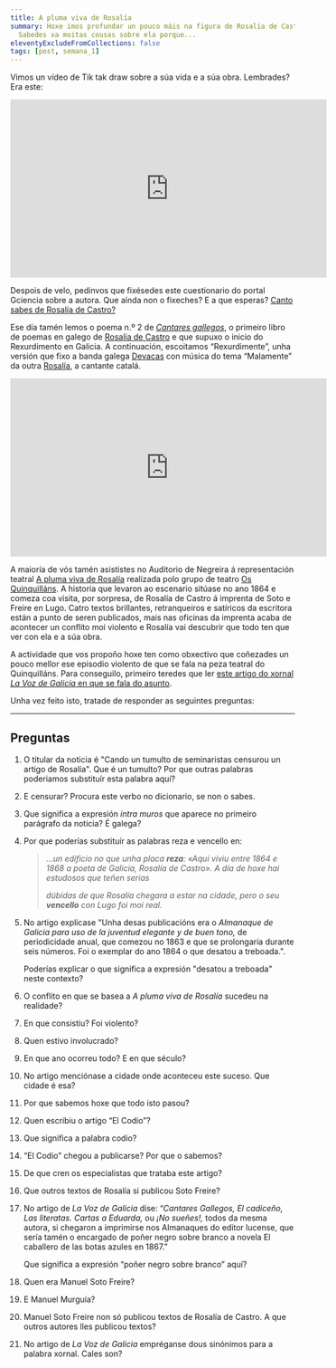 ```yaml
---
title: A pluma viva de Rosalía
summary: Hoxe imos profundar un pouco máis na figura de Rosalía de Castro.
  Sabedes xa moitas cousas sobre ela porque...
eleventyExcludeFromCollections: false
tags: [post, semana_1]
---
```

Vimos un vídeo de Tik tak draw sobre a súa vida e a súa obra. Lembrades? Era este:

<iframe width="560" height="315" src="https://www.youtube.com/embed/Uib7oh1Sdog" frameborder="0" allow="accelerometer; autoplay; encrypted-media; gyroscope; picture-in-picture" allowfullscreen></iframe>

Despois de velo, pedinvos que fixésedes este cuestionario do portal Gciencia sobre a autora. Que aínda non o fixeches? E a que esperas?  [Canto sabes de Rosalía de Castro?](https://www.gciencia.com/historias-gc/canto-sabes-de-rosalia-de-castro/)

Ese día tamén lemos o poema n.º 2 de *[Cantares gallegos](http://bvg.udc.es/indice_paxinas.jsp?id_obra=CaGa++++1&id_edicion=CaGa++++1002&cabecera=%3Ca+href%3D%22ficha_obra.jsp%3Fid%3DCaGa%2B%2B%2B%2B1%26alias%3DRosal%25EDa%2Bde%2BCastro%22+class%3D%22nombreObraPaxina%22%3ECantares+Gallegos%3C%2Fa%3E&alias=Rosal%EDa+de+Castro&formato=texto)*, o primeiro libro de poemas en galego de [Rosalía de Castro](https://academia.gal/figuras-homenaxeadas/-/journal_content/56_INSTANCE_8klA/10157/23374) e que supuxo o inicio do Rexurdimento en Galicia. A continuación, escoitamos “Rexurdimente”, unha versión que fixo a banda galega [Devacas](https://devacas.gal/) con música do tema “Malamente” da outra [Rosalía](https://www.rosalia.com/), a cantante catalá.

<iframe width="560" height="315" src="https://www.youtube.com/embed/qkJBWfiYPTI" frameborder="0" allow="accelerometer; autoplay; encrypted-media; gyroscope; picture-in-picture" allowfullscreen></iframe>

A maioría de vós tamén asististes no Auditorio de Negreira á representación teatral [A pluma viva de Rosalía](http://www.concellodenegreira.gal/index.php/es/noticias/noticia/1744-teatro-polo-dia-de-rosalia) realizada polo grupo de teatro [Os Quinquilláns](http://nova.quinquillans.com/). A historia que levaron ao escenario sitúase no ano 1864 e comeza coa visita, por sorpresa, de Rosalía de Castro á imprenta de Soto e Freire en Lugo. Catro textos brillantes, retranqueiros e satíricos da escritora están a punto de seren publicados, mais nas oficinas da imprenta acaba de acontecer un conflito moi violento e Rosalía vai descubrir que todo ten que ver con ela e a súa obra.

A actividade que vos propoño hoxe ten como obxectivo que coñezades un pouco mellor ese episodio violento de que se fala na peza teatral do Quinquilláns. Para conseguilo, primeiro teredes que ler [este artigo do xornal *La Voz de Galicia* en que se fala do asunto](https://www.lavozdegalicia.es/noticia/lugo/lugo/2019/02/24/span-langglcando-tumulto-seminaristas-censurou-artigo-rosaliaspan/0003_201902L24C5991.htm).

Unha vez feito isto, tratade de responder as seguintes preguntas:

- - -

## Preguntas

1. O titular da noticia é "Cando un tumulto de seminaristas censurou un artigo de Rosalía". Que é un tumulto? Por que outras palabras poderiamos substituír esta palabra aquí? 
2. E censurar? Procura este verbo no dicionario, se non o sabes.
3. Que significa a expresión *intra muros* que aparece no primeiro parágrafo da noticia? É galega? 
4. Por que poderías substituír as palabras reza e vencello en:

   > *...un edificio no que unha placa **reza**: «Aquí viviu entre 1864 e 1868 a poeta de Galicia, Rosalía de Castro». 	A día de hoxe hai estudosos que teñen serias* 
   >
   > *dúbidas de que Rosalía chegara a estar na cidade, pero o seu **vencello** con Lugo foi moi real.*
5. No artigo explícase "Unha desas publicacións era o *Almanaque de Galicia para uso de la juventud elegante y de buen tono,* de periodicidade anual, que comezou no 1863 e que se prolongaría durante seis números. Foi o exemplar do ano 1864 o que desatou a treboada.". 

   Poderías explicar o que significa a expresión "desatou a treboada" neste contexto? 
6. O conflito en que se basea a *A pluma viva de Rosalía* sucedeu na realidade? 
7. En que consistiu? Foi violento?
8. Quen estivo involucrado? 
9. En que ano ocorreu todo? E en que século?
10. No artigo menciónase a cidade onde aconteceu este suceso. Que cidade é esa? 
11. Por que sabemos hoxe que todo isto pasou? 
12. Quen escribiu o artigo “El Codio”?
13. Que significa a palabra codio? 
14. “El Codio” chegou a publicarse? Por que o sabemos? 
15. De que cren os especialistas que trataba este artigo?
16. Que outros textos de Rosalía si publicou Soto Freire? 
17. No artigo de *La Voz de Galicia* dise: “*Cantares Gallegos,* *El cadiceño,* *Las literatas. Cartas a Eduarda,* ou *¡No sueñes!,* todos da mesma autora, si chegaron a imprimirse nos Almanaques do editor lucense, que sería tamén o encargado de poñer negro sobre branco a novela El caballero de las botas azules en 1867.” 

    Que significa a expresión “poñer negro sobre branco” aquí? 
18.  Quen era Manuel Soto Freire?
19. E Manuel Murguía? 
20. Manuel Soto Freire non só publicou textos de Rosalía de Castro. A que outros autores lles publicou textos?   
21. No artigo de *La Voz de Galicia* empréganse dous sinónimos para a palabra xornal. Cales son?